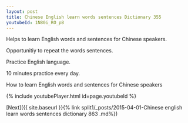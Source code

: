 ```yaml
---
layout: post
title: Chinese English learn words sentences Dictionary 355 
youtubeId: 1N80i_RO_p8
---
```

 
 
Helps to learn English words and sentences for Chinese speakers.

Opportunitiy to repeat the words sentences. 

Practice English language. 
 
10 minutes practice every day. 
 
How to learn English words and sentences for Chinese speakers 
 
{% include youtubePlayer.html id=page.youtubeId %}
 
 
[Next]({{ site.baseurl }}{% link  split1/_posts/2015-04-01-Chinese english learn words sentences dictionary 863 .md%})
 
